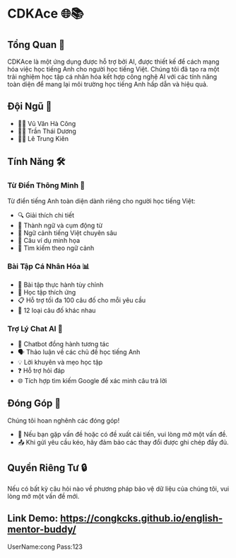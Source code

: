 # CDKAce 🌐📚

## Tổng Quan 🚀
CDKAce là một ứng dụng được hỗ trợ bởi AI, được thiết kế để cách mạng hóa việc học tiếng Anh cho người học tiếng Việt. Chúng tôi đã tạo ra một trải nghiệm học tập cá nhân hóa kết hợp công nghệ AI với các tính năng toàn diện để mang lại môi trường học tiếng Anh hấp dẫn và hiệu quả.

## Đội Ngũ 👥
- 👨‍💻 Vũ Văn Hà Công
- 👨‍🏫 Trần Thái Dương
- 👨‍💼 Lê Trung Kiên

## Tính Năng 🛠️

### Từ Điển Thông Minh 📖
Từ điển tiếng Anh toàn diện dành riêng cho người học tiếng Việt:
- 🔍 Giải thích chi tiết
- 💬 Thành ngữ và cụm động từ
- 🌈 Ngữ cảnh tiếng Việt chuyên sâu
- 📝 Câu ví dụ minh họa
- 🔎 Tìm kiếm theo ngữ cảnh

### Bài Tập Cá Nhân Hóa 📊
- 🎯 Bài tập thực hành tùy chỉnh
- 🧠 Học tập thích ứng
- 📋 Hỗ trợ tối đa 100 câu đố cho mỗi yêu cầu
- 🧩 12 loại câu đố khác nhau

### Trợ Lý Chat AI 🤖
- 💬 Chatbot đồng hành tương tác
- 🗣️ Thảo luận về các chủ đề học tiếng Anh
- 💡 Lời khuyên và mẹo học tập
- ❓ Hỗ trợ hỏi đáp
- 🌐 Tích hợp tìm kiếm Google để xác minh câu trả lời

## Đóng Góp 🤝
Chúng tôi hoan nghênh các đóng góp! 
- 🐞 Nếu bạn gặp vấn đề hoặc có đề xuất cải tiến, vui lòng mở một vấn đề.
- 📤 Khi gửi yêu cầu kéo, hãy đảm bảo các thay đổi được ghi chép đầy đủ.

## Quyền Riêng Tư 🔒
Nếu có bất kỳ câu hỏi nào về phương pháp bảo vệ dữ liệu của chúng tôi, vui lòng mở một vấn đề mới.

## Link Demo: https://congkcks.github.io/english-mentor-buddy/
UserName:cong
Pass:123
